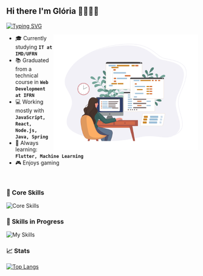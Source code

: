 ## Hi there I'm Glória 👩🏻‍💻👋

[![Typing SVG](https://readme-typing-svg.herokuapp.com/?size=24&color=3b6360&center=true&vCenter=true&width=500&lines=Fullstack+Developer;IT+Student)](https://git.io/typing-svg)

<a style="float:right;" href="https://www.freepik.com/free-vector/programmer-working-web-development-code-engineer-programming-python-php-java-script-computer_14723886.htm#fromView=search&page=1&position=34&uuid=f602ef3f-d077-4023-992c-2c9c6e909a37">
    <img src="https://raw.githubusercontent.com/gloria-mariass/gloria-mariass/main/assets/images/Set_of_programmers_02_01-removebg.png" alt="Set of Programmers" width=380 align="right"/>
</a>

- 🎓 Currently studying **``IT at IMD/UFRN``**
- 📚 Graduated from a technical course in  **``Web Development at IFRN``**
- 💻 Working mostly with **``JavaScript, React, Node.js, Java, Spring``**
- 🧠 Always learning:  **``Flutter, Machine Learning``**
- 🎮 Enjoys gaming

<br style="clear:both;"/>

<h3>💪 Core Skills</h3>

![Core Skills](https://skillicons.dev/icons?i=java,spring,html,css,javascript,bootstrap,react,git,github,maven,php,py,flask,sqlite,cpp,cmake,postman,figma,vscode,&theme=dark&perline=8)

### 🚀 Skills in Progress
![My Skills](https://skillicons.dev/icons?i=dart,docker,flutter,nextjs,nodejs,postgres,prisma,&theme=dark&perline=5)

### 📈 Stats
[![Top Langs](https://github-readme-stats.vercel.app/api/top-langs/?username=gloria-mariass&layout=donut&hide=html,css&bg_color=3b82f600&title_color=3b6360&text_color=f0f6fc)](https://github.com/gloria-mariass/github-readme-stats)
<!-- ![Seu Nome's GitHub stats](https://github-readme-stats.vercel.app/api?username=gloria-mariass&show_icons=true&theme=radical) -->
<!-- https://github-readme-stats.vercel.app/api?username=gloria-mariass&show_icons=true\ -->
